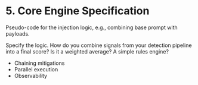 # 5. Core Engine Specification

Pseudo-code for the injection logic, e.g., combining base prompt with payloads.

Specify the logic. How do you combine signals from your detection pipeline into a final score? Is it a weighted average? A simple rules engine?

- Chaining mitigations
- Parallel execution
- Observability